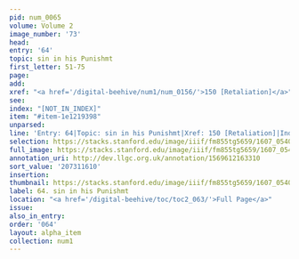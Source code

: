 ```yaml
---
pid: num_0065
volume: Volume 2
image_number: '73'
head:
entry: '64'
topic: sin in his Punishmt
first_letter: 51-75
page:
add:
xref: "<a href='/digital-beehive/num1/num_0156/'>150 [Retaliation]</a>"
see:
index: "[NOT_IN_INDEX]"
item: "#item-1e1219398"
unparsed:
line: 'Entry: 64|Topic: sin in his Punishmt|Xref: 150 [Retaliation]|Index: [NOT_IN_INDEX]|#item-1e1219398'
selection: https://stacks.stanford.edu/image/iiif/fm855tg5659/1607_0540/301,1610,3038,571/full/0/default.jpg
full_image: https://stacks.stanford.edu/image/iiif/fm855tg5659/1607_0540/full/full/0/default.jpg
annotation_uri: http://dev.llgc.org.uk/annotation/1569612163310
sort_value: '207311610'
insertion:
thumbnail: https://stacks.stanford.edu/image/iiif/fm855tg5659/1607_0540/301,1610,600,180/250,/0/default.jpg
label: 64. sin in his Punishmt
location: "<a href='/digital-beehive/toc/toc2_063/'>Full Page</a>"
issue:
also_in_entry:
order: '064'
layout: alpha_item
collection: num1
---
```


